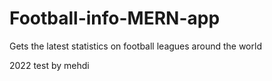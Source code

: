 # Football-info-MERN-app
Gets the latest statistics on football leagues around the world

2022
test by mehdi